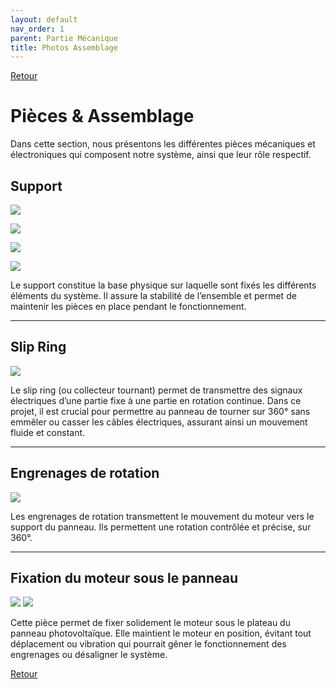 ```yaml
---
layout: default
nav_order: 1
parent: Partie Mécanique
title: Photos Assemblage
---
```


[Retour](partie_mécanique.md)

# Pièces & Assemblage

Dans cette section, nous présentons les différentes pièces mécaniques et électroniques qui composent notre système, ainsi que leur rôle respectif.

## Support

![](../Partie_mécanique/Photo_support.jpg)

![](../Partie_mécanique/Photo_support2.jpg)

![](../Partie_mécanique/Photo_support3.jpg)

![](../Partie_mécanique/Photo_support4.jpg)

Le support constitue la base physique sur laquelle sont fixés les différents éléments du système. Il assure la stabilité de l’ensemble et permet de maintenir les pièces en place pendant le fonctionnement.

---

## Slip Ring

![](../Partie_mécanique/Photo_flipring.jpg)

Le slip ring (ou collecteur tournant) permet de transmettre des signaux électriques d’une partie fixe à une partie en rotation continue. Dans ce projet, il est crucial pour permettre au panneau de tourner sur 360° sans emmêler ou casser les câbles électriques, assurant ainsi un mouvement fluide et constant.

---

## Engrenages de rotation

![](../Partie_mécanique/Photo_engrenages.jpg)

Les engrenages de rotation transmettent le mouvement du moteur vers le support du panneau. Ils permettent une rotation contrôlée et précise, sur 360°.

---

## Fixation du moteur sous le panneau

![](../Partie_mécanique/Photo_moteur.jpg)
![](../Partie_mécanique/Photo_moteur2.jpg)

Cette pièce permet de fixer solidement le moteur sous le plateau du panneau photovoltaïque. Elle maintient le moteur en position, évitant tout déplacement ou vibration qui pourrait gêner le fonctionnement des engrenages ou désaligner le système.


[Retour](partie_mécanique.md)